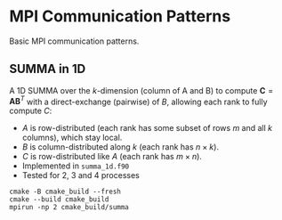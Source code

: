 # MPI Communication Patterns

Basic MPI communication patterns.

## SUMMA in 1D

A 1D SUMMA over the $k$-dimension (column of A and B) to compute $\mathbf{C} = \mathbf{A} \mathbf{B}^T$ with a direct-exchange (pairwise) of $B$, allowing each rank to fully compute $C$:

* $A$ is row-distributed (each rank has some subset of rows $m$ and all $k$ columns), which stay local.
* $B$ is column-distributed along $k$ (each rank has $n \times k$).
* $C$ is row-distributed like $A$ (each rank has $m \times n$).
* Implemented in `summa_1d.f90`
* Tested for 2, 3 and 4 processes

```shell
cmake -B cmake_build --fresh  
cmake --build cmake_build
mpirun -np 2 cmake_build/summa 
```
